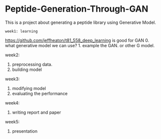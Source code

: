 # Peptide-Generation-Through-GAN
This is a project about generating a peptide library using Generative Model. 

	week1: learning
  https://github.com/jeffheaton/t81_558_deep_learning is good for GAN 
	0. what generative model we can use?
	1. example the GAN. or other G model.
	
  
  week2: 
  
  1. preprocessing data.
  2. building model 
  
  week3:
  
  1. modifying model
  2. evaluating the performance
  
  week4:
  
  1. writing report and paper
  
  week5:
  
  1. presentation
  
